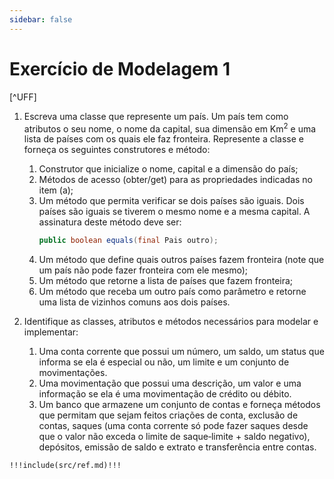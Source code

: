 ```yaml
---
sidebar: false
---
```


# Exercício de Modelagem 1

[^UFF]


1. Escreva uma classe que represente um país. Um país tem como atributos o seu nome, o nome da capital, sua dimensão em Km<sup>2</sup> e uma lista de países com os quais ele faz fronteira. Represente a classe e forneça os seguintes construtores e método: 
    1. Construtor que inicialize o nome, capital e a dimensão do país;
    1. Métodos de acesso (obter/get) para as propriedades indicadas no item (a); 
    1. Um método que permita verificar se dois países são iguais. Dois países são iguais se tiverem o mesmo nome e a mesma capital. A assinatura deste método deve ser: 
        ```java
        public boolean equals(final Pais outro);
        ```
    1. Um método que define quais outros países fazem fronteira (note que um país não pode fazer fronteira com ele mesmo); 
    1. Um método que retorne a lista de países que fazem fronteira; 
    1. Um método que receba um outro país como parâmetro e retorne uma lista de vizinhos comuns aos dois países.

1. Identifique as classes, atributos e métodos necessários para modelar e implementar: 
    1. Uma conta corrente que possui um número, um saldo, um status que informa se ela é especial ou não, um limite e um conjunto de movimentações. 
    1. Uma movimentação que possui uma descrição, um valor e uma informação se ela é uma movimentação de crédito ou débito. 
    1. Um banco que armazene um conjunto de contas e forneça métodos que permitam que sejam feitos criações de conta, exclusão de contas, saques (uma conta corrente só pode fazer saques desde que o valor não exceda o limite de saque‐limite + saldo negativo), depósitos, emissão de saldo e extrato e transferência entre contas.

<!--
1. Implemente uma classe que represente polinômios com uma variável. Esta classe deve conter: 
    1. Diferentes construtores; 
    1. Métodos de acesso; 
    1. Operações de adição e multiplicação.  
    1. Um método que faça a avaliação do polinômio, dado um número real x. Escreva, também, uma classe de testes para a classe que representa o polinômio. 
-->

    !!!include(src/ref.md)!!!